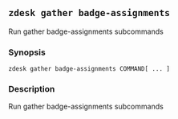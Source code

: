 ## `zdesk gather badge-assignments`

Run gather badge-assignments subcommands

### Synopsis

    zdesk gather badge-assignments COMMAND[ ... ]

### Description

Run gather badge-assignments subcommands

